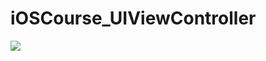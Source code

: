 # iOSCourse_UIViewController
![](https://github.com/LittleHeap/iOSCourse_UIViewController/blob/master/UIViewControllerUITests/demo.gif)
